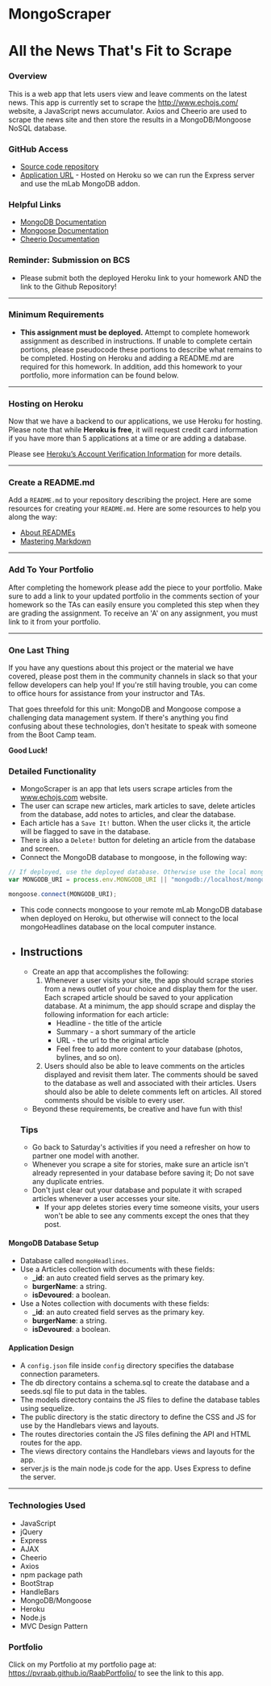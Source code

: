 # MongoScraper

# All the News That's Fit to Scrape

### Overview

This is a web app that lets users view and leave comments on the latest news. This app is currently set to scrape the http://www.echojs.com/ website, a JavaScript news accumulator. Axios and Cheerio are used to scrape the news site and then store the results in a MongoDB/Mongoose NoSQL database.

### GitHub Access

- [Source code repository](<https://github.com/pvraab/MongoScraper>)
- [Application URL](<https://pvraab-mongoscraper.herokuapp.com/>) - Hosted on Heroku so we can run the Express server and use the mLab MongoDB addon.

### Helpful Links

- [MongoDB Documentation](https://docs.mongodb.com/manual/)
- [Mongoose Documentation](http://mongoosejs.com/docs/api.html)
- [Cheerio Documentation](https://github.com/cheeriojs/cheerio)

### Reminder: Submission on BCS

- Please submit both the deployed Heroku link to your homework AND the link to the Github Repository!

------

### Minimum Requirements

- **This assignment must be deployed.** Attempt to complete homework assignment as described in instructions. If unable to complete certain portions, please pseudocode these portions to describe what remains to be completed. Hosting on Heroku and adding a README.md are required for this homework. In addition, add this homework to your portfolio, more information can be found below.

------

### Hosting on Heroku

Now that we have a backend to our applications, we use Heroku for hosting. Please note that while **Heroku is free**, it will request credit card information if you have more than 5 applications at a time or are adding a database.

Please see [Heroku’s Account Verification Information](https://devcenter.heroku.com/articles/account-verification) for more details.

------

### Create a README.md

Add a `README.md` to your repository describing the project. Here are some resources for creating your `README.md`. Here are some resources to help you along the way:

- [About READMEs](https://help.github.com/articles/about-readmes/)
- [Mastering Markdown](https://guides.github.com/features/mastering-markdown/)

------

### Add To Your Portfolio

After completing the homework please add the piece to your portfolio. Make sure to add a link to your updated portfolio in the comments section of your homework so the TAs can easily ensure you completed this step when they are grading the assignment. To receive an 'A' on any assignment, you must link to it from your portfolio.

------

### One Last Thing

If you have any questions about this project or the material we have covered, please post them in the community channels in slack so that your fellow developers can help you! If you're still having trouble, you can come to office hours for assistance from your instructor and TAs.

That goes threefold for this unit: MongoDB and Mongoose compose a challenging data management system. If there's anything you find confusing about these technologies, don't hesitate to speak with someone from the Boot Camp team.

**Good Luck!**

### Detailed Functionality

- MongoScraper is an app that lets users scrape articles from the www.echojs.com website.
- The user can scrape new articles, mark articles to save, delete articles from the database, add notes to articles, and clear the database.
- Each article has a `Save It!` button. When the user clicks it, the article will be flagged to save in the database.
- There is also a `Delete!` button for deleting an article from the database and screen.
- Connect the MongoDB database to mongoose, in the following way:

```js
// If deployed, use the deployed database. Otherwise use the local mongoHeadlines database
var MONGODB_URI = process.env.MONGODB_URI || "mongodb://localhost/mongoHeadlines";

mongoose.connect(MONGODB_URI);
```

- This code connects mongoose to your remote mLab MongoDB database when deployed on Heroku, but otherwise will connect to the local mongoHeadlines database on the local computer instance.

- ## Instructions

  - Create an app that accomplishes the following:
    1. Whenever a user visits your site, the app should scrape stories from a news outlet of your choice and display them for the user. Each scraped article should be saved to your application database. At a minimum, the app should scrape and display the following information for each article:
       - Headline - the title of the article
       - Summary - a short summary of the article
       - URL - the url to the original article
       - Feel free to add more content to your database (photos, bylines, and so on).
    2. Users should also be able to leave comments on the articles displayed and revisit them later. The comments should be saved to the database as well and associated with their articles. Users should also be able to delete comments left on articles. All stored comments should be visible to every user.
  - Beyond these requirements, be creative and have fun with this!

  ### Tips

  - Go back to Saturday's activities if you need a refresher on how to partner one model with another.
  - Whenever you scrape a site for stories, make sure an article isn't already represented in your database before saving it; Do not save any duplicate entries.
  - Don't just clear out your database and populate it with scraped articles whenever a user accesses your site.
    - If your app deletes stories every time someone visits, your users won't be able to see any comments except the ones that they post.

#### MongoDB Database Setup

- Database called `mongoHeadlines`.
- Use a Articles collection with documents with these fields:
  - **_id**: an auto created field serves as the primary key.
  - **burgerName**: a string.
  - **isDevoured**: a boolean.
- Use a Notes collection with documents with these fields:
  - **_id**: an auto created field serves as the primary key.
  - **burgerName**: a string.
  - **isDevoured**: a boolean.

#### Application Design

- A `config.json` file inside `config` directory specifies the database connection parameters.
- The db directory contains a schema.sql to create the database and a seeds.sql file to put data in the tables. 
- The models directory contains the JS files to define the database tables using sequelize.
- The public directory is the static directory to define the CSS and JS for use by the Handlebars views and layouts.
- The routes directories contain the JS files defining the API and HTML routes for the app.
- The views directory contains the Handlebars views and layouts for the app.
- server.js is the main node.js code for the app. Uses Express to define the server.

------

### Technologies Used

- JavaScript
- jQuery
- Express
- AJAX
- Cheerio
- Axios
- npm package path
- BootStrap
- HandleBars
- MongoDB/Mongoose
- Heroku
- Node.js
- MVC Design Pattern

### Portfolio

Click on my Portfolio at my portfolio page at: <https://pvraab.github.io/RaabPortfolio/> to see the link to this app.

